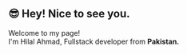 ## 😎 Hey! Nice to see you.

Welcome to my page! <br />
I'm Hilal Ahmad, Fullstack developer  from <b>Pakistan<b>.
